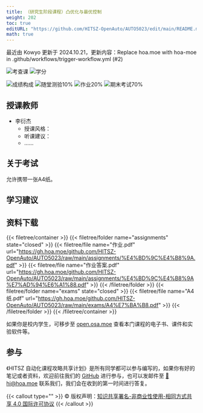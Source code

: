 ```yaml
---
title: （研究生阶段课程）凸优化与最优控制
weight: 202
toc: true
editURL: "https://github.com/HITSZ-OpenAuto/AUTO5023/edit/main/README.md"
math: true
---
```

最近由 Kowyo 更新于 2024.10.21，更新内容：Replace hoa.moe with hoa-moe in .github/workflows/trigger-workflow.yml (#2)


![考查课](https://img.shields.io/badge/%E8%80%83%E6%9F%A5%E8%AF%BE-green)
![学分](https://img.shields.io/badge/%E5%AD%A6%E5%88%86-2-moccasin)

![成绩构成](https://img.shields.io/badge/%E6%88%90%E7%BB%A9%E6%9E%84%E6%88%90-gold)
![随堂测验10%](https://img.shields.io/badge/随堂测验-10%25-wheat)
![作业20%](https://img.shields.io/badge/%E4%BD%9C%E4%B8%9A-20%25-wheat)
![期末考试70%](https://img.shields.io/badge/%E6%9C%9F%E6%9C%AB%E8%80%83%E8%AF%95-70%25-wheat)


## 授课教师

- 李衍杰
  - 授课风格：
  - 听课建议：
  - ……

## 关于考试

允许携带一张A4纸。

## 学习建议

## 资料下载

{{< filetree/container >}}
  {{< filetree/folder name="assignments" state="closed" >}}
    {{< filetree/file name="作业.pdf" url="https://gh.hoa.moe/github.com/HITSZ-OpenAuto/AUTO5023/raw/main/assignments/%E4%BD%9C%E4%B8%9A.pdf" >}}
    {{< filetree/file name="作业答案.pdf" url="https://gh.hoa.moe/github.com/HITSZ-OpenAuto/AUTO5023/raw/main/assignments/%E4%BD%9C%E4%B8%9A%E7%AD%94%E6%A1%88.pdf" >}}
  {{< /filetree/folder >}}
  {{< filetree/folder name="exams" state="closed" >}}
    {{< filetree/file name="A4纸.pdf" url="https://gh.hoa.moe/github.com/HITSZ-OpenAuto/AUTO5023/raw/main/exams/A4%E7%BA%B8.pdf" >}}
  {{< /filetree/folder >}}
{{< /filetree/container >}}

如果你是校内学生，可移步至 <a href='https://open.osa.moe/openauto/AUTO5023'>open.osa.moe</a> 查看本门课程的电子书、课件和实验软件等。

## 参与

《HITSZ 自动化课程攻略共享计划》是所有同学都可以参与编写的，如果你有好的笔记或者资料，欢迎前往我们的 [GitHub](https://github.com/HITSZ-OpenAuto) 进行参与，也可以发邮件至 [📮hi@hoa.moe](mailto:hi@hoa.moe) 联系我们，我们会在收到的第一时间进行答复。

{{< callout type="" >}}
  © 版权声明：[知识共享署名-非商业性使用-相同方式共享 4.0 国际许可协议](https://creativecommons.org/licenses/by-nc-sa/4.0/)
{{< /callout >}}
